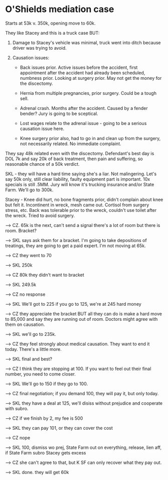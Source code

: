 # O'Shields mediation case

Starts at 53k v. 350k, opening move to 60k.

They like Stacey and this is a truck case BUT:

1. Damage to Stacey's vehicle was minimal, truck went into ditch because driver was trying to avoid.

2. Causation issues:

	* Back issues prior. Active issues before the accident, first appointment after the accident had already been scheduled, numbness prior. Looking at surgery prior. May not get the money for the discectomy.
	
	* Hernia from multiple pregnancies, prior surgery. Could be a tough sell.
	
	* Adrenal crash. Months after the accident. Caused by a fender bender? Jury is going to be sceptical.
	
	* Lost wages relate to the adrenal issue - going to be a serious causation issue here.
	
	* Knee surgery prior also, had to go in and clean up from the surgery, not necessarily related. No immediate complaint.
	
They say 48k related even with the discectomy. Defendant's best day is DOL 7k and say 20k of back treatment, then pain and suffering, so reasonable chance of a 50k verdict.

SKL - they will have a hard time saying she's a liar. Not malingering. Let's say 50k only, still clear liability, faulty equipment part is important. 10x specials is still .5MM. Jury will know it's trucking insurance and/or State Farm. We'll go to 300k.

Stacey - Knee did hurt, no bone fragments prior, didn't complain about knee but felt it. Incontinent in wreck, mesh came out. Cortisol from surgery stress, etc. Back was tolerable prior to the wreck, couldn't use toilet after the wreck. Tried to avoid surgery. 

--> CZ. 65k is the next, can't send a signal there's a lot of room but there is room. Bracket? 

--> SKL says ask them for a bracket. I'm going to take depositions of treatings, they are going to get a paid expert. I'm not moving at 65k. 

--> CZ they went to 70

--> SKL 250k

--> CZ 80k they didn't want to bracket

--> SKL 249.5k

--> CZ no response

--> SKL We'll got to 225 if you go to 125, we're at 245 hard money

--> CZ they appreciate the bracket BUT all they can do is make a hard move to 85,000 and say they are running out of room. Doctors might agree with them on causation.

--> SKL we'll go to 235k.

--> CZ they feel strongly about medical causation. They want to end it today. There's a little more.

--> SKL final and best?

--> CZ I think they are stopping at 100. If you want to feel out their final number, you need to come closer.

--> SKL We'll go to 150 if they go to 100.

--> CZ final negotiation; if you demand 100, they will pay it, but only today.

--> SKL they have a deal at 125, we'll disiss without prejudice and cooperate with subro.

--> CZ if we finish by 2, my fee is 500

--> SKL they can pay 101, or they can cover the cost

--> CZ nope

--> SKL 100, dismiss wo prej, State Farm out on everything, release, lien aff, if State Farm subro Stacey gets excess

--> CZ she can't agree to that, but K SF can only recover what they pay out.

--> SKL done. they will get 60k




